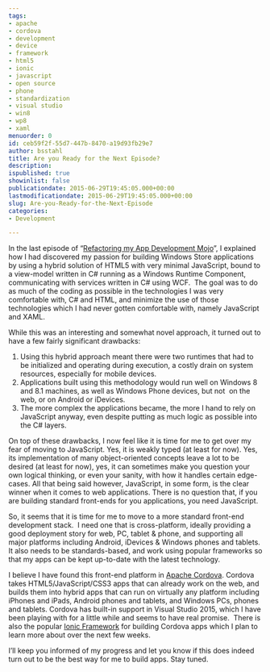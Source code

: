 ```yaml
---
tags:
- apache
- cordova
- development
- device
- framework
- html5
- ionic
- javascript
- open source
- phone
- standardization
- visual studio
- win8
- wp8
- xaml
menuorder: 0
id: ceb59f2f-55d7-447b-8470-a19d93fb29e7
author: bsstahl
title: Are you Ready for the Next Episode?
description: 
ispublished: true
showinlist: false
publicationdate: 2015-06-29T19:45:05.000+00:00
lastmodificationdate: 2015-06-29T19:45:05.000+00:00
slug: Are-you-Ready-for-the-Next-Episode
categories:
- Development

---
```

In the last episode of “[Refactoring my App Development Mojo](http://www.cognitiveinheritance.com/post.aspx?id=1ad203b0-f604-43c0-8293-aad482376f98)”, I explained how I had discovered my passion for building Windows Store applications by using a hybrid solution of HTML5 with very minimal JavaScript, bound to a view-model written in C# running as a Windows Runtime Component, communicating with services written in C# using WCF.  The goal was to do as much of the coding as possible in the technologies I was very comfortable with, C# and HTML, and minimize the use of those technologies which I had never gotten comfortable with, namely JavaScript and XAML.

While this was an interesting and somewhat novel approach, it turned out to have a few fairly significant drawbacks:



1. Using this hybrid approach meant there were two runtimes that had to be initialized and operating during execution, a costly drain on system resources, especially for mobile devices.
2. Applications built using this methodology would run well on Windows 8 and 8.1 machines, as well as Windows Phone devices, but not  on the web, or on Android or iDevices.
3. The more complex the applications became, the more I hand to rely on JavaScript anyway, even despite putting as much logic as possible into the C# layers.


On top of these drawbacks, I now feel like it is time for me to get over my fear of moving to JavaScript. Yes, it is weakly typed (at least for now). Yes, its implementation of many object-oriented concepts leave a lot to be desired (at least for now), yes, it can sometimes make you question your own logical thinking, or even your sanity, with how it handles certain edge-cases. All that being said however, JavaScript, in some form, is the clear winner when it comes to web applications. There is no question that, if you are building standard front-ends for you applications, you need JavaScript.

So, it seems that it is time for me to move to a more standard front-end development stack.  I need one that is cross-platform, ideally providing a good deployment story for web, PC, tablet & phone, and supporting all major platforms including Android, iDevices & Windows phones and tablets.  It also needs to be standards-based, and work using popular frameworks so that my apps can be kept up-to-date with the latest technology.

I believe I have found this front-end platform in [Apache Cordova](https://cordova.apache.org/). Cordova takes HTML5/JavaScript/CSS3 apps that can already work on the web, and builds them into hybrid apps that can run on virtually any platform including iPhones and iPads, Android phones and tablets, and Windows PCs, phones and tablets. Cordova has built-in support in Visual Studio 2015, which I have been playing with for a little while and seems to have real promise.  There is also the popular [Ionic Framework](http://ionicframework.com/) for building Cordova apps which I plan to learn more about over the next few weeks.

I’ll keep you informed of my progress and let you know if this does indeed turn out to be the best way for me to build apps. Stay tuned.